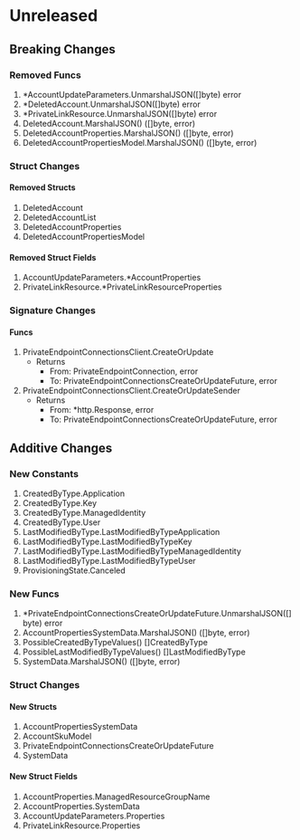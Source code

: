 # Unreleased

## Breaking Changes

### Removed Funcs

1. *AccountUpdateParameters.UnmarshalJSON([]byte) error
1. *DeletedAccount.UnmarshalJSON([]byte) error
1. *PrivateLinkResource.UnmarshalJSON([]byte) error
1. DeletedAccount.MarshalJSON() ([]byte, error)
1. DeletedAccountProperties.MarshalJSON() ([]byte, error)
1. DeletedAccountPropertiesModel.MarshalJSON() ([]byte, error)

### Struct Changes

#### Removed Structs

1. DeletedAccount
1. DeletedAccountList
1. DeletedAccountProperties
1. DeletedAccountPropertiesModel

#### Removed Struct Fields

1. AccountUpdateParameters.*AccountProperties
1. PrivateLinkResource.*PrivateLinkResourceProperties

### Signature Changes

#### Funcs

1. PrivateEndpointConnectionsClient.CreateOrUpdate
	- Returns
		- From: PrivateEndpointConnection, error
		- To: PrivateEndpointConnectionsCreateOrUpdateFuture, error
1. PrivateEndpointConnectionsClient.CreateOrUpdateSender
	- Returns
		- From: *http.Response, error
		- To: PrivateEndpointConnectionsCreateOrUpdateFuture, error

## Additive Changes

### New Constants

1. CreatedByType.Application
1. CreatedByType.Key
1. CreatedByType.ManagedIdentity
1. CreatedByType.User
1. LastModifiedByType.LastModifiedByTypeApplication
1. LastModifiedByType.LastModifiedByTypeKey
1. LastModifiedByType.LastModifiedByTypeManagedIdentity
1. LastModifiedByType.LastModifiedByTypeUser
1. ProvisioningState.Canceled

### New Funcs

1. *PrivateEndpointConnectionsCreateOrUpdateFuture.UnmarshalJSON([]byte) error
1. AccountPropertiesSystemData.MarshalJSON() ([]byte, error)
1. PossibleCreatedByTypeValues() []CreatedByType
1. PossibleLastModifiedByTypeValues() []LastModifiedByType
1. SystemData.MarshalJSON() ([]byte, error)

### Struct Changes

#### New Structs

1. AccountPropertiesSystemData
1. AccountSkuModel
1. PrivateEndpointConnectionsCreateOrUpdateFuture
1. SystemData

#### New Struct Fields

1. AccountProperties.ManagedResourceGroupName
1. AccountProperties.SystemData
1. AccountUpdateParameters.Properties
1. PrivateLinkResource.Properties
